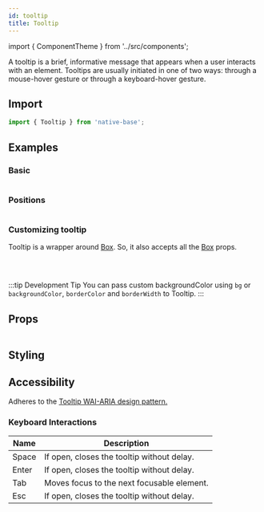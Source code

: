 ```yaml
---
id: tooltip
title: Tooltip
---
```


import { ComponentTheme } from '../src/components';

A tooltip is a brief, informative message that appears when a user interacts with an element. Tooltips are usually initiated in one of two ways: through a mouse-hover gesture or through a keyboard-hover gesture.

## Import

```jsx
import { Tooltip } from 'native-base';
```

## Examples

### Basic

```ComponentSnackPlayer path=components,composites,Tooltip,Basic.tsx

```

### Positions

```ComponentSnackPlayer path=components,composites,Tooltip,TooltipPositions.tsx

```

### Customizing tooltip

Tooltip is a wrapper around [Box](box.md). So, it also accepts all the [Box](box.md#props) props.

```ComponentSnackPlayer path=components,composites,Tooltip,CustomTooltip.tsx

```

<br />

:::tip Development Tip
You can pass custom backgroundColor using `bg` or `backgroundColor`, `borderColor` and `borderWidth` to Tooltip.
:::

## Props

```ComponentPropTable path=composites,Tooltip,Tooltip.tsx

```

## Styling

<ComponentTheme name="tooltip" />

## Accessibility

Adheres to the [Tooltip WAI-ARIA design pattern.](https://www.w3.org/TR/wai-aria-1.1/#tooltip)

### Keyboard Interactions

| Name  | Description                                |
| ----- | ------------------------------------------ |
| Space | If open, closes the tooltip without delay. |
| Enter | If open, closes the tooltip without delay. |
| Tab   | Moves focus to the next focusable element. |
| Esc   | If open, closes the tooltip without delay. |
